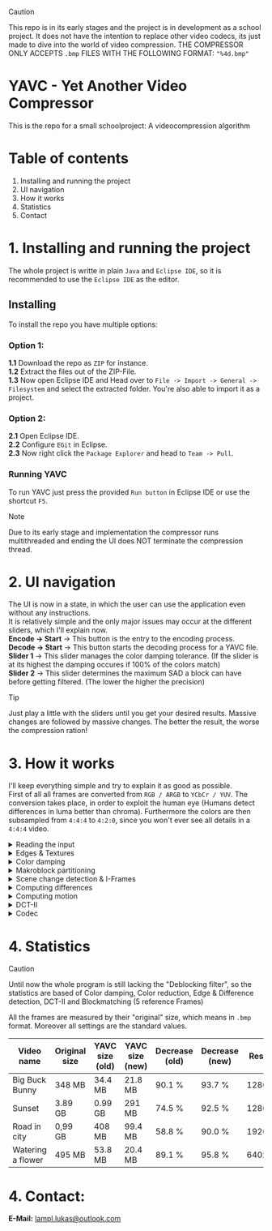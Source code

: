 > [!CAUTION]
> This repo is in its early stages and the project is in development as a school project.
> It does not have the intention to replace other video codecs, its just made to dive into the world of video compression.
> THE COMPRESSOR ONLY ACCEPTS `.bmp` FILES WITH THE FOLLOWING FORMAT: `"%4d.bmp"`

# YAVC - Yet Another Video Compressor #
This is the repo for a small schoolproject: A videocompression algorithm

# Table of contents #
1. Installing and running the project
2. UI navigation
3. How it works
4. Statistics
5. Contact
</ol>

# 1. Installing and running the project #
The whole project is writte in plain `Java` and `Eclipse IDE`, so it is recommended to use the `Eclipse IDE` as the editor.

## Installing ##
To install the repo you have multiple options:

### Option 1: ###
**1.1** Download the repo as `ZIP` for instance.  
**1.2** Extract the files out of the ZIP-File.  
**1.3** Now open Eclipse IDE and Head over to `File -> Import -> General -> Filesystem` and select the extracted folder. You're also able to import it as a project.  

### Option 2: ###
**2.1** Open Eclipse IDE.  
**2.2** Configure `EGit` in Eclipse.  
**2.3** Now right click the `Package Explorer` and head to `Team -> Pull`.  

### Running YAVC ###
To run YAVC just press the provided `Run button` in Eclipse IDE or use the shortcut `F5`.  

> [!NOTE]
> Due to its early stage and implementation the compressor runs multithreaded and ending the UI does NOT terminate the compression thread.

# 2. UI navigation #
The UI is now in a state, in which the user can use the application even without any instructions.  
It is relatively simple and the only major issues may occur at the different sliders, which I'll explain now.  
**Encode -> Start** -> This button is the entry to the encoding process.  
**Decode -> Start** -> This button starts the decoding process for a YAVC file.  
**Slider 1** -> This slider manages the color damping tolerance. (If the slider is at its highest the damping occures if 100% of the colors match)  
**Slider 2** -> This slider determines the maximum SAD a block can have before getting filtered. (The lower the higher the precision)

> [!TIP]
> Just play a little with the sliders until you get your desired results. Massive changes are followed by massive changes.
> The better the result, the worse the compression ration!

# 3. How it works #
I'll keep everything simple and try to explain it as good as possible.  
First of all all frames are converted from ```RGB / ARGB``` to ```YCbCr / YUV```. The conversion takes place, in order to exploit the human eye (Humans detect differences in luma better than chroma). Furthermore the colors are then subsampled from `4:4:4` to `4:2:0`, since you won't ever see all details in a ```4:4:4``` video.
  
<details>  
<summary>Reading the input</summary>  
  
To start compressing the compressor needs a source. For YAVC it's a folder filled with a bunch of raw frames to compress. The images have to be in ```%4d.bmp``` format to be processed. First the images are converted in "Pixel rasters" which are essentially just an array of integers holding the RGB values of the image.
</details>

<details>
<summary>Edges & Textures</summary>
  
Afterall this compressor works by exploiting redundancy, to avoid compressing smaller-fine details like the textures of a T-Shirt or leaves of a tree, YAVC consists of a texture and edge detection algorithm (Scharr-Operator / Sobel-Operator). The frame gets read in and the ```Sobel-Operator (Scharr-Operator)``` values are calculated. The higher the value the more "complexity" is in that area (by complexity I mean edges and textures or "area of interest").  

Finally the compressor has an 2D-array of integers, that match up with the input image. So if you'd pick the edge magnitude at position 54, 67 and compare to the original image, you'll see, that the edge magnitudes match up perfectly.
</details>

<details>
<summary>Color damping</summary>  
  
The intermediate step of color damping constists of scanning all pixels of the previous and current frame and compare them, if the delta values are in a specific threshold, the color of the current frame is damped to create as much redundancy as possible.  

```Threshold:``` _delta_Y > 3.0 && delta_Cb > 8.0 && delta_Cr > 8.0_  

To make it more clear, _the human eye is more sensitive to changes in contrast than in chroma_, so finding the "next best color" is not affecting the visuals.
</details>

<details>
<summary>Makroblock partitioning</summary>  
  
Followed by the texture and edge determination is the Makroblock partitioning. To achieve that the compressor uses the generated values of the ```"Edge & Texture"``` detection and puts ```"Areas of interest"```  at parts, that have a lot of textures and edges. This happens, since textures and edges should be as detailed as possible. The partitioning itself is by dividing a ```Superblock (32x32)``` to smaller Subblocks, if a certain details threshold is smaller than the actual detail in the block. Every Subblock has its own threshold, at which it divides again. The available blocksizes are: _32x32_, _16x16_, _8x8_ and _4x4_.  
  
> The threshold contains the variable ```size```, that stands for the block size. In addition to that the ```detail``` is normalized by the size.
    
| Blocksize | Threshold |
|-----------|-----------|
| 32x32 | size * 0.46 |
| 16x16 | size * 1.29 |
| 8x8 | size * 2.74 |
| 4x4 | N/A |
</details>

<details>
<summary>Scene change detection & I-Frames</summary>  
  
If the colors of a video are changing drastically, the motion estimation and block-matching might fail. In order to prevent that, the YAVC compressor constists of a scene change detector, that sets an ```I-Frame``` if a lot of color changing is happening. The I-Frames are placed all ```80 Frames```, when no scene detection has occured within ```10 frames``` prior.  
For the scene change detection the current frame is scanned for all colors it contains. Based on that ```3 histograms``` are created containing the color samples of the current frame. If the delta values of the histogram of the previous frame and the current frame are higher than ```1.0``` (adaptive; based on frame size) there might have been a scene change.  
If a scene change has occured a I-Frame is placed.  
The scene change detection has no guarantee to detect every shot change, it is especially good at finding ```hard cuts```.
</details>

<details>
<summary>Computing differences</summary>  
  
Since a video has a lot redundancy, YAVC filters the most obvious ones out by finding the differences. To do that the MakroBlocks from the current frame are compared to the MakroBlocks of the previus frame. If a change is detected that difference is marked as "difference", while the ones that are mostly the same are filtered out.  

> The MakroBlocks of the current frame are compared with the exact MakroBlock from the previous frame. Let's say the current MakroBlock has the follwing properties: Position = 35, 75; Size = 16,
> then the comparable MakroBlock would be MakroBlock at Position 35, 75 and Size 16 from the previous frame.
  
</details>

<details>
<summary>Computing motion</summary>

Motion estimation is a really crucial step in YAVC, because that's the main source of compression. For motion estimation the differences are read one by one and are tried to match with another block in the previous frame. For that YAVC uses ```Hexagonal-search```, which ensures a low time complexity and good matching. For the matching itself the indivisual SAD values of the predicted blocks are calculated and compared, the lower, the better. YAVC uses 7 reference frames, which means a motion vector can point up to 7 frames into the past.  
  
  ```SAD Formula```: _((delta_Y)³ + (delta_Cb)² + (delta_Cr)² + (delta_A)<sup>delta_A</sup>) / (colorSize)²_  

After getting the best match, a vector is calculated, that references to the reference frame and position.
</details>

<details>
<summary>DCT-II</summary>
  
The last step of the YAVC video compressor is the DCT-II (Discrete Cosine Transform). All remaining MakroBlocks, that were not encoded as a vector are split into ```4x4 MakroBlocks``` and their chroma is transformed using DCT, the luma remains untouched. After transforming the chroma is a double, which gets rounded (the actual compression in DCT). Now the YAVC compression is complete.
</details>

<details>
<summary>Codec</summary>
  
To store the file and read out of it again a file codec is necessary. For that the files are encoded in ```UTF-8```.  
For Seperation of information the YAVC compressor creates a file for every frame, the start frame and meta data.  
In order for the vectors and DCT-II coefficients to be stored there is a strict notation form.

| Reserved HEX code | Reserved Binary | Meaning |
|-------------------|-----------------|---------|
| 0x01 | 00000000 00000001 | Start of movement vectors |
| 0x02 | 00000000 00000010 | Start of DCT-II Coefficients |
| 0x03 | 00000000 00000011 | End of Y - Coefficients |
| 0x04 | 00000000 00000101 | End of Cb - Coefficients |
| 0x05 | 00000000 00000110 | End of Cr - Coefficients |
| 0x06 | 00000000 00000111 | Newline of Coefficient matrix |
| 0x07 | 00000000 00001000 | DCT-II matrix end |
  
There's no special order in which the different data has to appear, the only restriction is, that a datapack (DCT or vectors) have to be after the indicator and can't be mixed up.  

### DCT-II ###
After the DCT-II inidicator 0x02 the matrices in the differences that remained are placed. For that each coefficient has its own 2 bytes. To prevent a number from going into the reserved area, an offset is added. If the number is negative, the 14<sup>th</sup> is flipped to a 1 (1 << 14). The number is just written with the following syntax:  

```
If (number is negative) then
  b = ((1 << 14) | ((number + offset) & 0xFFF))
Else
  b = ((number + offset) & 0xFFF)
```
   
After each row in the coefficient matrix a _new line inidicator (0x06)_ is placed. The chroma values are processed in that scheme too. Furthermore the position of that particular matrix is written with 4 bytes behind the actual matrix. At the end of each matrix a _matrix end inidicator (0x07)_ is placed.  
To keep is short, this is the syntax:  

```
{Y-Matrix} -> 0x03 -> {Cb-Matrix} -> 0x04 -> {Cr-Matrix} -> 0x05 -> {Position} -> 0x07
```
  
And a matrix for instance:  

```
0x3a 0xbb 0x20 0xee -> 0x06 -> 0x45 0x0e 0x01 0x2c -> 0x34 -> ect.
```

### Vectors ###
The start of the vectors is marked with 0x01. The vectors only contain the following information: Start position, SpanX, SpanY, Reference, Size. Here's a table with the max values of the properties:  

| Start Position X | Start Position Y | Span X | Span Y | Reference | Size |
|------------------|------------------|--------|--------|-----------|------|
| 65491 | 65491 | 64 | 64 | 10 | 32 |

By that you can see what types need more memory and which can be summed up. The position X and Y get their own 2 bytes (+ offset). Also the span X and span Y get their own, since they can get into the negative values (calculated as equal as the negative DCT-II coefficients). Only the reference and size are small enough to store in 2 bytes. For that YAVC does the following bitshifting:  

```
b = ((((reference & 0xFF) << 8) | (reference & 0xFF)) + offset)
```

Now every vector has exactly 10 bytes storing all the necessarry information.  

### Layout ###
The normal layout is pretty forward, first all Coefficients of the DCT-II then followed by all movement vectors.
</details>

# 4. Statistics #
> [!Caution]
> Until now the whole program is still lacking the "Deblocking filter", so the statistics are based of Color damping, Color reduction, Edge & Difference detection, DCT-II and Blockmatching (5 reference Frames)  

All the frames are measured by their "original" size, which means in `.bmp` format. Moreover all settings are the standard values.  
  
|  Video name  | Original size | YAVC size (old) | YAVC size (new) | Decrease (old) | Decrease (new) | Resolution | Frames | FPS |
|--------------|---------------|-----------------|-----------------|----------------|----------------|------------|--------|-----|
| Big Buck Bunny | 348 MB | 34.4 MB | 21.8 MB | 90.1 % | 93.7 % | 1280x720 | 132 | 25 |
| Sunset | 3.89 GB | 0.99 GB | 291 MB | 74.5 % | 92.5 % | 1280x720 | 1512 | 25 |
| Road in city | 0,99 GB | 408 MB | 99.4 MB | 58.8 % | 90.0 % | 1920x1080 | 171 | 30 |
| Watering a flower | 495 MB | 53.8 MB | 20.4 MB | 89.1 % | 95.8 % | 640x360 | 752 | 25 |

# 4. Contact: #  
**E-Mail:** lampl.lukas@outlook.com
